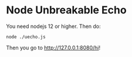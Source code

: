 # Node Unbreakable Echo

You need nodejs 12 or higher.  Then do:

~~~
node ./uecho.js
~~~

Then you go to http://127.0.0.1:8080/hi!

